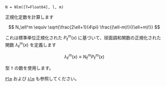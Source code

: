 ```
N = Nlm([T=Float64], l, m)
```

正規化定数を計算します

$$
    N_\ell^m \equiv \sqrt{\frac{2\ell+1}{4\pi} \frac{(\ell-m)!}{(\ell+m)!}}
$$

これは標準単位正規化された $P_\ell^m(x)$ に基づいて、球面調和関数の正規化された関数 $\lambda_\ell^m(x)$ を定義します

$$
    \lambda_\ell^m(x) \equiv N_\ell^m P_\ell^m(x)
$$

型 `T` の数を使用します。

[`Plm`](@ref) および [`λlm`](@ref) も参照してください。
